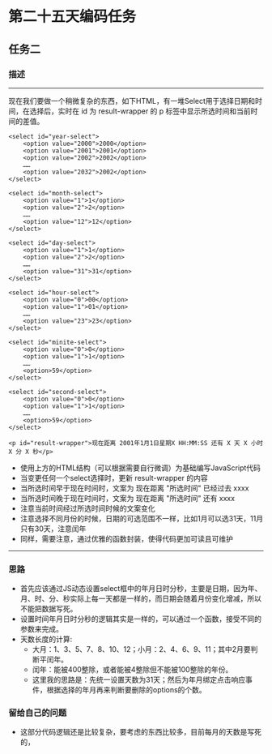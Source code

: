 # 第二十五天编码任务
## 任务二
### 描述
---
现在我们要做一个稍微复杂的东西，如下HTML，有一堆Select用于选择日期和时间，在选择后，实时在 id 为 result-wrapper 的 p 标签中显示所选时间和当前时间的差值。

```
<select id="year-select">
    <option value="2000">2000</option>
    <option value="2001">2001</option>
    <option value="2002">2002</option>
    ……
    <option value="2032">2002</option>
</select>

<select id="month-select">
    <option value="1">1</option>
    <option value="2">2</option>
    ……
    <option value="12">12</option>
</select>

<select id="day-select">
    <option value="1">1</option>
    <option value="2">2</option>
    ……
    <option value="31">31</option>
</select>

<select id="hour-select">
    <option value="0">00</option>
    <option value="1">01</option>        
    ……
    <option value="23">23</option>
</select>

<select id="minite-select">
    <option value="0">0</option>
    <option value="1">1</option>
    ……
    <option>59</option>
</select>

<select id="second-select">
    <option value="0">0</option>
    <option value="1">1</option>
    ……
    <option>59</option>
</select>

<p id="result-wrapper">现在距离 2001年1月1日星期X HH:MM:SS 还有 X 天 X 小时 X 分 X 秒</p>
```
* 使用上方的HTML结构（可以根据需要自行微调）为基础编写JavaScript代码
* 当变更任何一个select选择时，更新 result-wrapper 的内容
* 当所选时间早于现在时间时，文案为 现在距离 "所选时间" 已经过去 xxxx
* 当所选时间晚于现在时间时，文案为 现在距离 "所选时间" 还有 xxxx
* 注意当前时间经过所选时间时候的文案变化
* 注意选择不同月份的时候，日期的可选范围不一样，比如1月可以选31天，11月只有30天，注意闰年
* 同样，需要注意，通过优雅的函数封装，使得代码更加可读且可维护

---
### 思路
* 首先应该通过JS动态设置select框中的年月日时分秒，主要是日期，因为年、月、时、分、秒实际上每一天都是一样的，而日期会随着月份变化增减，所以不能把数据写死。
* 设置时间年月日时分秒的逻辑其实是一样的，可以通过一个函数，接受不同的参数来完成。   
* 天数长度的计算:
   * 大月：1、3、5、7、8、10、12；小月：2、4、6、9、11；其中2月要判断平闰年。
   * 闰年：能被400整除，或者能被4整除但不能被100整除的年份。
   * 这里我的思路是：先统一设置天数为31天；然后为年月绑定点击响应事件，根据选择的年月再来判断要删除的options的个数。

### 留给自己的问题
* 这部分代码逻辑还是比较复杂，要考虑的东西比较多，目前每月的天数是写死的，
